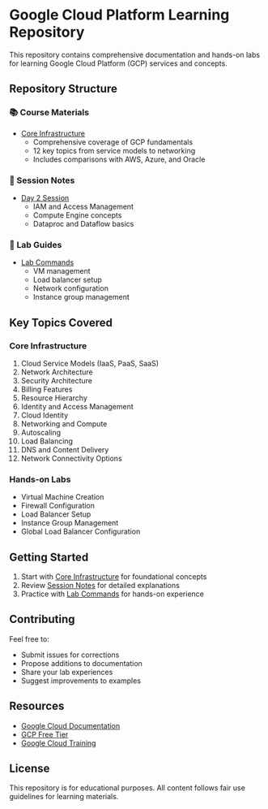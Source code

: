 # Google Cloud Platform Learning Repository

This repository contains comprehensive documentation and hands-on labs for learning Google Cloud Platform (GCP) services and concepts.

## Repository Structure

### 📚 Course Materials
- [Core Infrastructure](course/core_infrastructure.md)
  - Comprehensive coverage of GCP fundamentals
  - 12 key topics from service models to networking
  - Includes comparisons with AWS, Azure, and Oracle

### 📝 Session Notes
- [Day 2 Session](Sessions/Day2.md)
  - IAM and Access Management
  - Compute Engine concepts
  - Dataproc and Dataflow basics

### 🔧 Lab Guides
- [Lab Commands](Labs/lab-learning.md)
  - VM management
  - Load balancer setup
  - Network configuration
  - Instance group management

## Key Topics Covered

### Core Infrastructure
1. Cloud Service Models (IaaS, PaaS, SaaS)
2. Network Architecture
3. Security Architecture
4. Billing Features
5. Resource Hierarchy
6. Identity and Access Management
7. Cloud Identity
8. Networking and Compute
9. Autoscaling
10. Load Balancing
11. DNS and Content Delivery
12. Network Connectivity Options

### Hands-on Labs
- Virtual Machine Creation
- Firewall Configuration
- Load Balancer Setup
- Instance Group Management
- Global Load Balancer Configuration

## Getting Started

1. Start with [Core Infrastructure](course/core_infrastructure.md) for foundational concepts
2. Review [Session Notes](Sessions/Day2.md) for detailed explanations
3. Practice with [Lab Commands](Labs/lab-learning.md) for hands-on experience

## Contributing

Feel free to:
- Submit issues for corrections
- Propose additions to documentation
- Share your lab experiences
- Suggest improvements to examples

## Resources

- [Google Cloud Documentation](https://cloud.google.com/docs)
- [GCP Free Tier](https://cloud.google.com/free)
- [Google Cloud Training](https://cloud.google.com/training)

## License

This repository is for educational purposes. All content follows fair use guidelines for learning materials.
